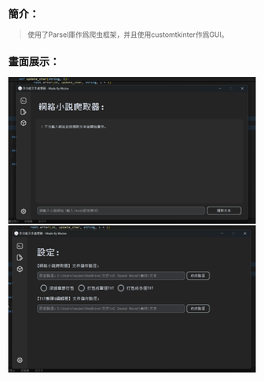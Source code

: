 ## 簡介：
> 使用了Parsel庫作爲爬虫框架，并且使用customtkinter作爲GUI。
## 畫面展示：
![.](https://github.com/WuJoe826/novel_web_crawler/blob/main/image/%E8%9E%A2%E5%B9%95%E6%93%B7%E5%8F%96%E7%95%AB%E9%9D%A2%202025-04-08%20065732.png)
![.](https://github.com/WuJoe826/novel_web_crawler/blob/main/image/%E8%9E%A2%E5%B9%95%E6%93%B7%E5%8F%96%E7%95%AB%E9%9D%A2%202025-04-08%20065740.png)
